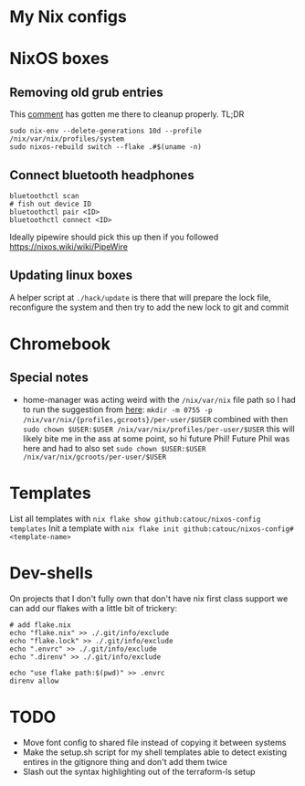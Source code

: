 # My Nix configs

# NixOS boxes

## Removing old grub entries

This [comment](https://github.com/NixOS/nixpkgs/issues/3542#issuecomment-695162502) has gotten me there to cleanup properly. TL;DR

```
sudo nix-env --delete-generations 10d --profile /nix/var/nix/profiles/system
sudo nixos-rebuild switch --flake .#$(uname -n)
```

## Connect bluetooth headphones

```
bluetoothctl scan
# fish out device ID
bluetoothctl pair <ID>
bluetoothctl connect <ID>
```

Ideally pipewire should pick this up then if you followed https://nixos.wiki/wiki/PipeWire

## Updating linux boxes

A helper script at `./hack/update` is there that will prepare the lock file, reconfigure the system and then try to add the new lock to git and commit

# Chromebook

## Special notes

* home-manager was acting weird with the `/nix/var/nix` file path so I had to run the suggestion from [here](https://github.com/nix-community/home-manager/issues/3734#issuecomment-1453385357): `mkdir -m 0755 -p /nix/var/nix/{profiles,gcroots}/per-user/$USER` combined with then `sudo chown $USER:$USER /nix/var/nix/profiles/per-user/$USER` this will likely bite me in the ass at some point, so hi future Phil! Future Phil was here and had to also set `sudo chown $USER:$USER /nix/var/nix/gcroots/per-user/$USER`

# Templates

List all templates with `nix flake show github:catouc/nixos-config templates`
Init a template with `nix flake init github:catouc/nixos-config#<template-name>`

# Dev-shells

On projects that I don't fully own that don't have nix first class support we can add our flakes with a little bit of trickery:

```
# add flake.nix
echo "flake.nix" >> ./.git/info/exclude
echo "flake.lock" >> ./.git/info/exclude
echo ".envrc" >> ./.git/info/exclude
echo ".direnv" >> ./.git/info/exclude

echo "use flake path:$(pwd)" >> .envrc
direnv allow
```

# TODO

* Move font config to shared file instead of copying it between systems
* Make the setup.sh script for my shell templates able to detect existing entires in the gitignore thing and don't add them twice
* Slash out the syntax highlighting out of the terraform-ls setup
